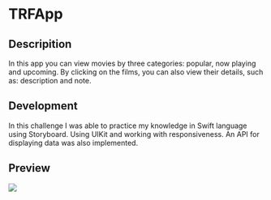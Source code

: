 # TRFApp

<h2>Descripition</h2>

In this app you can view movies by three categories: popular, now playing and upcoming. By clicking on the films, you can also view their details, such as: description and note.


<h2> Development </h2>
<p> In this challenge I was able to practice my knowledge in Swift language using Storyboard. Using UIKit and working with responsiveness. An API for displaying data was also implemented.
</p>




<h2>Preview</h2>

<img src="https://user-images.githubusercontent.com/102704880/180059414-236e8edc-d881-494d-9e1b-48a67879cacc.gif"/>
